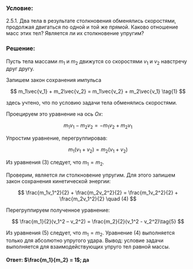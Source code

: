 ###  Условие:

$2.5.1.$ Два тела в результате столкновения обменялись скоростями, продолжая двигаться по одной и той же прямой. Каково отношение масс этих тел? Является ли их столкновение упругим?

###  Решение:

Пусть тела массами $m_1$ и $m_2$ движутся со скоростями $v_1$ и $v_2$ навстречу друг другу.

Запишем закон сохранения импульса

$$
m_1\vec{v_1} + m_2\vec{v_2} = m_1\vec{v_2} + m_2\vec{v_1} \tag{1}
$$

здесь учтено, что по условию задачи тела обменялись скоростями.

Проецируем это уравнение на ось $Ox$:

$$
m_1v_1 - m_2v_2 = -m_1v_2 + m_2v_1 \tag{2}
$$

Упростим уравнение, перегруппировав:

$$
m_1(v_1 + v_2) = m_2(v_1 + v_2)\tag{3}
$$

Из уравнения $(3)$ следует, что $m_1 = m_2.$

Проверим, является ли столкновение упругим. Для этого запишем закон сохранения кинетической энергии:

$$
\frac{m_1v_1^2}{2} + \frac{m_2v_2^2}{2} = \frac{m_1v_2^2}{2} + \frac{m_2v_1^2}{2} \quad (4)
$$

Перегруппируем полученное уравнение:

$$
\frac{m_1}{2}(v_1^2 – v_2^2) = \frac{m_2}{2}(v_1^2 - v_2^2)\tag{5}
$$

Из уравнения $(5)$ следует, что $m_1 = m_2$. Уравнение $(4)$ выполняется только для абсолютно упругого удара. Вывод: условие задачи выполняется для взаимодействующих упруго тел равной массы.

####  Ответ: $\frac{m_1}{m_2} = 1$; да